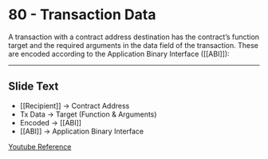 # 80 - Transaction Data

A  transaction with a contract address destination has the contract’s function target and the required arguments in the data field of the transaction. These are encoded according to the Application Binary Interface ([[ABI]]):

---
## Slide Text
- [[Recipient]] -> Contract Address
- Tx Data -> Target (Function & Arguments)
- Encoded -> [[ABI]]
- [[ABI]] -> Application Binary Interface

[Youtube Reference](https://youtu.be/MFoxW07ICKs?t=1838) 

